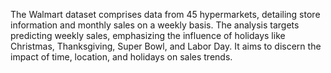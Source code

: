 The Walmart dataset comprises data from 45 hypermarkets, detailing store information and monthly sales on a weekly basis. The analysis targets predicting weekly sales, emphasizing the influence of holidays like Christmas, Thanksgiving, Super Bowl, and Labor Day. It aims to discern the impact of time, location, and holidays on sales trends.
